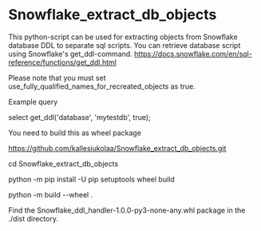 # Snowflake_extract_db_objects

This python-script can be used for extracting objects from Snowflake database DDL to separate sql scripts. You can retrieve database script using Snowflake's get_ddl-command. https://docs.snowflake.com/en/sql-reference/functions/get_ddl.html

Please note that you must set use_fully_qualified_names_for_recreated_objects as true.

Example query

select get_ddl('database', 'mytestdb', true);

You need to build this as wheel package

https://github.com/kallesiukolaa/Snowflake_extract_db_objects.git

cd Snowflake_extract_db_objects

python -m pip install -U pip setuptools wheel build

python -m build --wheel .


Find the Snowflake_ddl_handler-1.0.0-py3-none-any.whl package in the ./dist directory.

